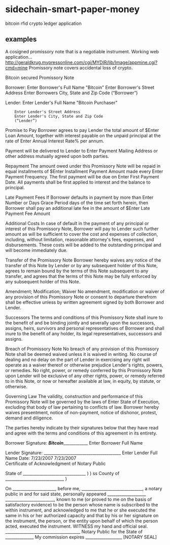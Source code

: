 # sidechain-smart-paper-money
bitcoin rfid crypto ledger application

## examples 
A cosigned promissory note that is a negotiable instrument.
Working web application...
http://geraldkrug.mypressonline.com/cgi/MYDIR/lib/Image/appmine.cgi?cmd=mine
 Promissory note covers accidental loss of crypto.

Bitcoin secured Promissory Note 

Borrower:	Enter Borrower's Full Name
"Bitcoin" 
Enter Borrower's Street Address
Enter Borrowers City, State and Zip Code
(“Borrower”)

Lender:	Enter Lender's Full Name
"Bitcoin Purchaser" 

		Enter Lender's Street Address
		Enter Lender's City, State and Zip Code
		(“Lender”)

Promise to Pay
Borrower agrees to pay Lender the total amount of $Enter Loan Amount, together with interest payable on the unpaid principal at the rate of Enter Annual Interest Rate% per annum.  

Payment will be delivered to Lender to Enter Payment Mailing Address or other address mutually agreed upon both parties.

Repayment
The amount owed under this Promissory Note will be repaid in equal installments of $Enter Installment Payment Amount made every Enter Payment Frequency.  The first payment will be due on Enter First Payment Date.  All payments shall be first applied to interest and the balance to principal.

Late Payment Fees
If Borrower defaults in payment by more than Enter Number or Days Grace Period days of the time set forth herein, then Borrower shall pay an additional late fee in the amount of $Enter Late Payment Fee Amount

Additional Costs
In case of default in the payment of any principal or interest of this Promissory Note, Borrower will pay to Lender such further amount as will be sufficient to cover the cost and expenses of collection, including, without limitation, reasonable attorney's fees, expenses, and disbursements.  These costs will be added to the outstanding principal and will become immediately due.  

Transfer of the Promissory Note
Borrower hereby waives any notice of the transfer of this Note by Lender or by any subsequent holder of this Note, agrees to remain bound by the terms of this Note subsequent to any transfer, and agrees that the terms of this Note may be fully enforced by any subsequent holder of this Note.

Amendment; Modification; Waiver
No amendment, modification or waiver of any provision of this Promissory Note or consent to departure therefrom shall be effective unless by written agreement signed by both Borrower and Lender. 

Successors
The terms and conditions of this Promissory Note shall inure to the benefit of and be binding jointly and severally upon the successors, assigns, heirs, survivors and personal representatives of Borrower and shall inure to the benefit of any holder, its legal representatives, successors and assigns.

Breach of Promissory Note
No breach of any provision of this Promissory Note shall be deemed waived unless it is waived in writing.  No course of dealing and no delay on the part of Lender in exercising any right will operate as a waiver thereof or otherwise prejudice Lender's rights, powers, or remedies.  No right, power, or remedy conferred by this Promissory Note upon Lender will be exclusive of any other rights, power, or remedy referred to in this Note, or now or hereafter available at law, in equity, by statute, or otherwise.  

Governing Law
The validity, construction and performance of this Promissory Note will be governed by the laws of Enter State of Execution, excluding that body of law pertaining to conflicts of law.  Borrower hereby waives presentment, notice of non-payment, notice of dishonor, protest, demand and diligence.

The parties hereby indicate by their signatures below that they have read and agree with the terms and conditions of this agreement in its entirety.

Borrower Signature:	_____________Bitcoin_________________________
				Enter Borrower Full Name
				
Lender Signature: 	______________________________________
				Enter Lender Full Name
Date: 7/23/2007 7/23/2007	
Certificate of Acknowledgment of Notary Public

State of _______________________________	)
	)	ss
County of _____________________________	)

On _____________________, before me, ______________________________, a notary public in and for said state, personally appeared ___________________ ________________________, known to me (or proved to me on the basis of satisfactory evidence) to be the person whose name is subscribed to the within instrument, and acknowledged to me that he or she executed the same in his or her authorized capacity and that by his or her signature on the instrument, the person, or the entity upon behalf of which the person acted, executed the instrument.
	WITNESS my hand and official seal.
	_____________________________________
	Notary Public for the State of ______________
	My commission expires __________________
[NOTARY SEAL]
